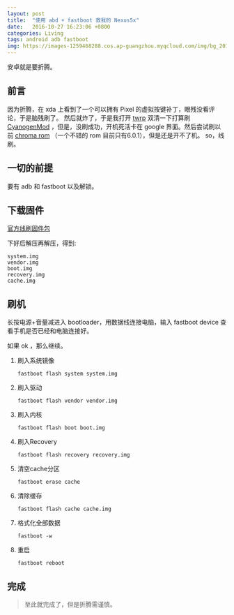 ```yaml
---
layout: post
title:  "使用 abd + fastboot 救我的 Nexus5x"
date:   2016-10-27 16:23:06 +0800
categories: Living
tags: android adb fastboot
img: https://images-1259468288.cos.ap-guangzhou.myqcloud.com/img/bg_2017-05-27-use-adb-and-fastboot-to-save-my-nexus5x.jpeg
---
```


安卓就是要折腾。

## 前言

因为折腾，在 xda 上看到了一个可以拥有 Pixel 的虚拟按键补丁，眼残没看评论，于是脑残刷了。
然后就炸了，于是我打开 [twrp][1] 双清一下打算刷 [CyanogenMod][2] ，但是，没刷成功，开机死活卡在 google 界面。然后尝试刷以前 [chroma rom][3] （一个不错的 rom 目前只有6.0.1），但是还是开不了机。
so，线刷。

## 一切的前提

要有 adb 和 fastboot 以及解锁。

## 下载固件

[官方线刷固件包][4]

下好后解压再解压，得到:

    system.img
    vendor.img
    boot.img
    recovery.img
    cache.img

## 刷机

长按电源+音量减进入 bootloader，用数据线连接电脑，输入 fastboot device 查看手机是否已经和电脑连接好。

如果 ok ，那么继续。

1. 刷入系统镜像

    `fastboot flash system system.img`

2. 刷入驱动

    `fastboot flash vendor vendor.img`

3. 刷入内核

    `fastboot flash boot boot.img`

4. 刷入Recovery

    `fastboot flash recovery recovery.img`

5. 清空cache分区

    `fastboot erase cache`

6. 清除缓存

    `fastboot flash cache cache.img`

7. 格式化全部数据

    `fastboot -w`

8. 重启

    `fastboot reboot`

## 完成

> 至此就完成了，但是折腾需谨慎。

  [1]: https://twrp.me/
  [2]: http://www.cyanogenmod.org/
  [3]: http://forum.xda-developers.com/nexus-5x/development/rom-chroma-11-08-2015-lockscreen-navbar-t3244199
  [4]: https://developers.google.com/android/nexus/images